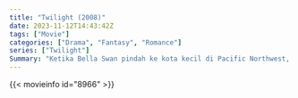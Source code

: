 ```yaml
---
title: "Twilight (2008)"
date: 2023-11-12T14:43:42Z
tags: ["Movie"]
categories: ["Drama", "Fantasy", "Romance"]
series: ["Twilight"]
Summary: "Ketika Bella Swan pindah ke kota kecil di Pacific Northwest, dia jatuh cinta dengan Edward Cullen, teman sekelas misterius yang mengungkapkan dirinya sebagai vampir berusia 108 tahun."
---
```


<mux-player stream-type="on-demand"
src="https://kp3d-my.sharepoint.com/personal/ryoo_kp3d_onmicrosoft_com/_layouts/15/download.aspx?share=Ef5CEsq9wFJKhS4wCIiWhTgBq4KoiH56jVpcffoWql_Knw" prefer-playback="mse" controls>

</mux-player>


{{< movieinfo id="8966" >}}

<script src="https://cdn.jsdelivr.net/npm/@mux/mux-player"></script>

 <script type="application/ld+json ">
{
"@context": "https://schema.org/",
"@type": "VideoObject",
"name": "Twilight",
"contentUrl": "https://stream.mux.com/DGGIu9dAJsMkfiMutD02Nwn911XRF00mN01vfVgn01qC1aM.m3u8",
"thumbnailUrl": "https://www.themoviedb.org/t/p/original/sUica54YWx4YUjG3dkJxHDiXn8z.jpg?width=314&fit_mode=preserve&time=25",
"uploadDate": "2023-11-12T14:43:42Z",
}

</script>